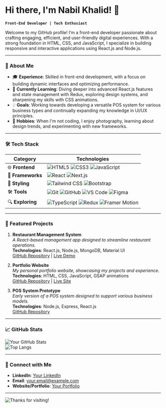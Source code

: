 # Hi there, I'm Nabil Khalid! 👋

**`Front-End Developer | Tech Enthusiast`**

Welcome to my GitHub profile! I’m a front-end developer passionate about crafting engaging, efficient, and user-friendly digital experiences. With a strong foundation in HTML, CSS, and JavaScript, I specialize in building responsive and interactive applications using React.js and Node.js.

---

### 🚀 About Me
- 🎓 **Experience**: Skilled in front-end development, with a focus on building dynamic interfaces and optimizing performance.
- 🌱 **Currently Learning**: Diving deeper into advanced React.js features and state management with Redux, exploring design systems, and sharpening my skills with CSS animations.
- 💡 **Goals**: Working towards developing a versatile POS system for various business types and continually expanding my knowledge in UI/UX principles.
- 🎨 **Hobbies**: When I'm not coding, I enjoy photography, learning about design trends, and experimenting with new frameworks.

---

### 🛠️ **Tech Stack**

| **Category**            | **Technologies**                                                                                                                                                                          |
|-------------------------|-------------------------------------------------------------------------------------------------------------------------------------------------------------------------------------------|
| 🌐 **Frontend**         | ![HTML5](https://img.shields.io/badge/-HTML5-E34F26?style=flat&logo=html5&logoColor=white) ![CSS3](https://img.shields.io/badge/-CSS3-1572B6?style=flat&logo=css3&logoColor=white) ![JavaScript](https://img.shields.io/badge/-JavaScript-F7DF1E?style=flat&logo=javascript&logoColor=black) |
| 📱 **Frameworks**       | ![React](https://img.shields.io/badge/-React-61DAFB?style=flat&logo=react&logoColor=white&labelColor=20232A&color=blueviolet&logoWidth=20) ![Next.js](https://img.shields.io/badge/-Next.js-000000?style=flat&logo=next.js&logoColor=white) |
| 🎨 **Styling**          | ![Tailwind CSS](https://img.shields.io/badge/-TailwindCSS-06B6D4?style=flat&logo=tailwindcss&logoColor=white) ![Bootstrap](https://img.shields.io/badge/-Bootstrap-7952B3?style=flat&logo=bootstrap&logoColor=white) |
| 🛠️ **Tools**           | ![Git](https://img.shields.io/badge/-Git-F05032?style=flat&logo=git&logoColor=white) ![GitHub](https://img.shields.io/badge/-GitHub-181717?style=flat&logo=github&logoColor=white) ![VS Code](https://img.shields.io/badge/-VS%20Code-007ACC?style=flat&logo=visual-studio-code&logoColor=white) ![Figma](https://img.shields.io/badge/-Figma-F24E1E?style=flat&logo=figma&logoColor=white) |
| 🔍 **Exploring**        | ![TypeScript](https://img.shields.io/badge/-TypeScript-007ACC?style=flat&logo=typescript&logoColor=white) ![Redux](https://img.shields.io/badge/-Redux-764ABC?style=flat&logo=redux&logoColor=white) ![Framer Motion](https://img.shields.io/badge/-Framer%20Motion-0055FF?style=flat&logo=framer&logoColor=white) |

---

### 📂 **Featured Projects**
1. **Restaurant Management System**  
   _A React-based management app designed to streamline restaurant operations._  
   **Technologies**: React.js, Node.js, MongoDB, Material UI  
   [GitHub Repository](#) | [Live Demo](#)

2. **Portfolio Website**  
   _My personal portfolio website, showcasing my projects and experience._  
   **Technologies**: HTML, CSS, JavaScript, GSAP animations  
   [GitHub Repository](#) | [Live Site](#)

3. **POS System Prototype**  
   _Early version of a POS system designed to support various business models._  
   **Technologies**: Node.js, Express, React.js  
   [GitHub Repository](#)

---

### 📈 GitHub Stats
![Your GitHub Stats](https://github-readme-stats.vercel.app/api?username=yourusername&show_icons=true&theme=radical)  
![Top Langs](https://github-readme-stats.vercel.app/api/top-langs/?username=yourusername&layout=compact&theme=radical)

---

### 💼 Connect with Me
- **LinkedIn**: [Your LinkedIn](#)
- **Email**: your.email@example.com
- **Website/Portfolio**: [Your Portfolio](#)

---

![Thanks for visiting!](https://media.giphy.com/media/jpVnC65DmYeyRL4LHS/giphy.gif)
